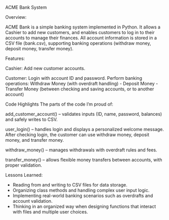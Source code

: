 <!-- Banking Project readme file -->

ACME Bank System

Overview:

ACME Bank is a simple banking system implemented in Python. It allows a Cashier to add new customers, and enables customers to log in to their accounts to manage their finances. All account information is stored in a CSV file (bank.csv), supporting banking operations (withdraw money, deposit money, transfer money).


Features:

Cashier:
Add new customer accounts.

Customer:
Login with account ID and password.
Perform banking operations:
Withdraw Money (with overdraft handling) - Deposit Money - Transfer Money (between checking and saving accounts, or to another account)



Code Highlights
The parts of the code I’m proud of:

add_customer_account() – validates inputs (ID, name, password, balances) and safely writes to CSV.

user_login() – handles login and displays a personalized welcome message. After checking login, the customer can use withdraw money, deposit money, and transfer money.

withdraw_money() – manages withdrawals with overdraft rules and fees.

transfer_money() – allows flexible money transfers between accounts, with proper validation.


Lessons Learned:

- Reading from and writing to CSV files for data storage.
- Organizing class methods and handling complex user input logic.
- Implementing real-world banking scenarios such as overdrafts and account validation.
- Thinking in an organized way when designing functions that interact with files and multiple user choices.